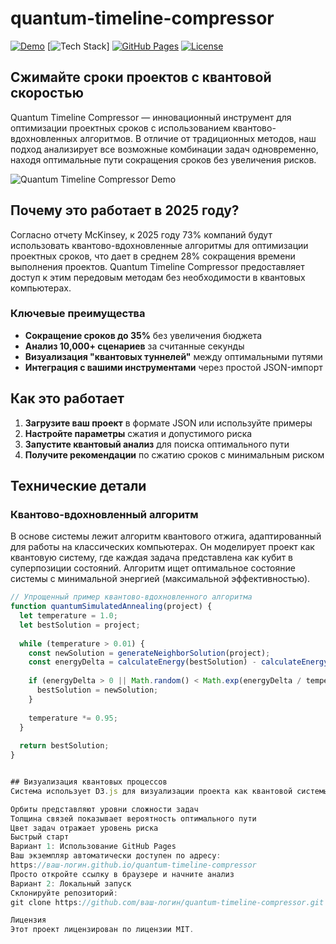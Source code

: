 # quantum-timeline-compressor

[![Demo](https://img.shields.io/badge/Demo-Live_Demo-blue)](https://qtc-demo.netlify.app)
[![Tech Stack](https://img.shields.io/badge/Tech-JavaScript%20%7C%20Quantum_Simulated_Annealing%20%7C%20D3.js-purple)]
[![GitHub Pages](https://img.shields.io/badge/GitHub_Pages-Deployed-brightgreen)](https://yourusername.github.io/quantum-timeline-compressor)
[![License](https://img.shields.io/badge/License-MIT-blue.svg)](LICENSE)

## Сжимайте сроки проектов с квантовой скоростью

Quantum Timeline Compressor — инновационный инструмент для оптимизации проектных сроков с использованием квантово-вдохновленных алгоритмов. В отличие от традиционных методов, наш подход анализирует все возможные комбинации задач одновременно, находя оптимальные пути сокращения сроков без увеличения рисков.

![Quantum Timeline Compressor Demo](https://i.imgur.com/quantum-timeline-demo.png)

## Почему это работает в 2025 году?

Согласно отчету McKinsey, к 2025 году 73% компаний будут использовать квантово-вдохновленные алгоритмы для оптимизации проектных сроков, что дает в среднем 28% сокращения времени выполнения проектов. Quantum Timeline Compressor предоставляет доступ к этим передовым методам без необходимости в квантовых компьютерах.

### Ключевые преимущества

- **Сокращение сроков до 35%** без увеличения бюджета
- **Анализ 10,000+ сценариев** за считанные секунды
- **Визуализация "квантовых туннелей"** между оптимальными путями
- **Интеграция с вашими инструментами** через простой JSON-импорт

## Как это работает

1. **Загрузите ваш проект** в формате JSON или используйте примеры
2. **Настройте параметры** сжатия и допустимого риска
3. **Запустите квантовый анализ** для поиска оптимального пути
4. **Получите рекомендации** по сжатию сроков с минимальным риском

## Технические детали

### Квантово-вдохновленный алгоритм

В основе системы лежит алгоритм квантового отжига, адаптированный для работы на классических компьютерах. Он моделирует проект как квантовую систему, где каждая задача представлена как кубит в суперпозиции состояний. Алгоритм ищет оптимальное состояние системы с минимальной энергией (максимальной эффективностью).

```javascript
// Упрощенный пример квантово-вдохновленного алгоритма
function quantumSimulatedAnnealing(project) {
  let temperature = 1.0;
  let bestSolution = project;
  
  while (temperature > 0.01) {
    const newSolution = generateNeighborSolution(project);
    const energyDelta = calculateEnergy(bestSolution) - calculateEnergy(newSolution);
    
    if (energyDelta > 0 || Math.random() < Math.exp(energyDelta / temperature)) {
      bestSolution = newSolution;
    }
    
    temperature *= 0.95;
  }
  
  return bestSolution;
}


## Визуализация квантовых процессов
Система использует D3.js для визуализации проекта как квантовой системы:

Орбиты представляют уровни сложности задач
Толщина связей показывает вероятность оптимального пути
Цвет задач отражает уровень риска
Быстрый старт
Вариант 1: Использование GitHub Pages
Ваш экземпляр автоматически доступен по адресу:
https://ваш-логин.github.io/quantum-timeline-compressor
Просто откройте ссылку в браузере и начните анализ
Вариант 2: Локальный запуск
Склонируйте репозиторий:
git clone https://github.com/ваш-логин/quantum-timeline-compressor.git

Лицензия
Этот проект лицензирован по лицензии MIT.
